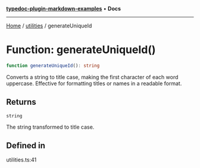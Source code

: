 [**typedoc-plugin-markdown-examples**](../../README.md) • **Docs**

***

[Home](../../README.md) / [utilities](../README.md) / generateUniqueId

# Function: generateUniqueId()

```ts
function generateUniqueId(): string
```

Converts a string to title case, making the first character of each word uppercase.
Effective for formatting titles or names in a readable format.

## Returns

`string`

The string transformed to title case.

## Defined in

utilities.ts:41
